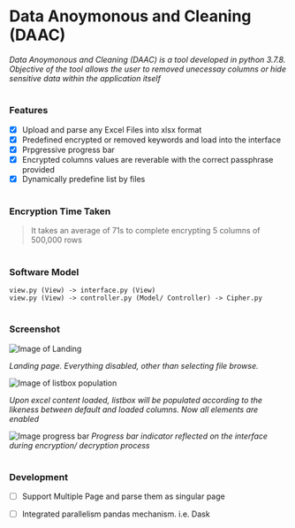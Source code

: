 # Data Anoymonous and Cleaning (DAAC)
*Data Anoymonous and Cleaning (DAAC) is a tool developed in python 3.7.8. Objective of the tool allows the user to removed unecessay 
columns or hide sensitive data within the application itself*


#
### Features
- [x] Upload and parse any Excel Files into xlsx format
- [x] Predefined encrypted or removed keywords and load into the interface
- [x] Prpgressive progress bar
- [x] Encrypted columns values are reverable with the correct passphrase provided
- [x] Dynamically predefine list by files

#
### Encryption Time Taken
> It takes an average of 71s to complete encrypting 5 columns of 500,000 rows 

#
### Software Model
```
view.py (View) -> interface.py (View)
view.py (View) -> controller.py (Model/ Controller) -> Cipher.py
```

#
### Screenshot
![Image of Landing](https://i.ibb.co/hcCQGfz/landing.png)

*Landing page. Everything disabled, other than selecting file browse.*

![Image of listbox population](https://i.ibb.co/dKRjKxX/preload.png)

*Upon excel content loaded, listbox will be populated according to the likeness between default and loaded columns. Now all elements are enabled*

![Image progress bar](https://i.ibb.co/z8GFVWp/encryption.png)
*Progress bar indicator reflected on the interface during encryption/ decryption process*

#
### Development
- [ ] Support Multiple Page and parse them as singular page
- [ ] Integrated parallelism pandas mechanism. i.e. Dask


